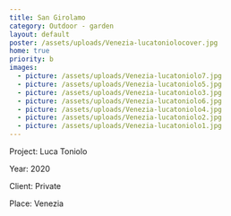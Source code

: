 ```yaml
---
title: San Girolamo
category: Outdoor - garden
layout: default
poster: /assets/uploads/Venezia-lucatoniolocover.jpg
home: true
priority: b
images:
  - picture: /assets/uploads/Venezia-lucatoniolo7.jpg
  - picture: /assets/uploads/Venezia-lucatoniolo5.jpg
  - picture: /assets/uploads/Venezia-lucatoniolo3.jpg
  - picture: /assets/uploads/Venezia-lucatoniolo6.jpg
  - picture: /assets/uploads/Venezia-lucatoniolo4.jpg
  - picture: /assets/uploads/Venezia-lucatoniolo2.jpg
  - picture: /assets/uploads/Venezia-lucatoniolo1.jpg
---
```

Project: Luca Toniolo

Year: 2020

Client: Private

Place: Venezia
